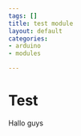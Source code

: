 ```yaml
---
tags: []
title: test module
layout: default
categories:
- arduino
- modules

---
```

# Test

Hallo guys